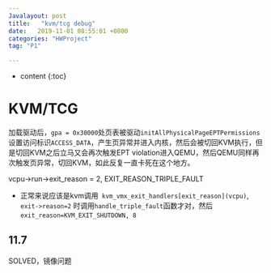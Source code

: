 ```yaml
---
Javalayout: post
title:   "kvm/tcg debug"
date:   2019-11-01 08:55:01 +0800
categories: "HWProject"
tag: "P1"

---
```


* content
{:toc}




# KVM/TCG

加载驱动后，`gpa = 0x38000`处页表被驱动`initAllPhysicalPageEPTPermissions`设置访问标识`ACCESS_DATA`，产生页异常并进入内核，然后会被切回KVM执行，但是切回KVM之后立马又会再次触发EPT violation进入QEMU，然后QEMU同样再次触发页异常，切回KVM，如此反复一直卡死在这个地方。

vcpu->run->exit_reason = 2, EXIT_REASON_TRIPLE_FAULT

* 正常来说应该是kvm调用` kvm_vmx_exit_handlers[exit_reason](vcpu)`, `exit->reason=2` 时调用`handle_triple_fault`函数才对，然后`exit_reason=KVM_EXIT_SHUTDOWN, 8`

## 11.7

SOLVED，镜像问题
